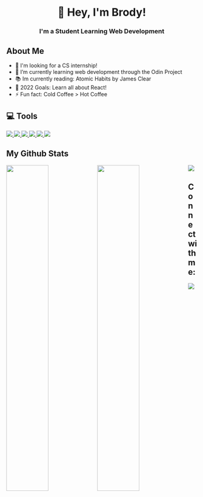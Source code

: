 <h1 align="center">👋 Hey, I'm Brody!</h1>
<h3 align="center">I'm a Student Learning Web Development</h3>

## About Me
- 🔭 I'm looking for a CS internship!
- 🌱 I’m currently learning web development through the Odin Project
- 📚 Im currently reading: Atomic Habits by James Clear
- 🥅 2022 Goals: Learn all about React!
- ⚡ Fun fact: Cold Coffee > Hot Coffee

## 💻 Tools
<p align="left"> 
    <a href="https://developer.mozilla.org/en-US/docs/Web/JavaScript" target="_blank"> <img src="https://img.icons8.com/color/48/000000/javascript.png"/> </a> 
    <a href="https://www.w3.org/html/" target="_blank"> <img src="https://img.icons8.com/color/48/000000/html-5.png"/> </a> 
    <a href="https://www.w3schools.com/css/" target="_blank"> <img src="https://img.icons8.com/color/48/000000/css3.png"/> </a> 
    <a href="https://git-scm.com/" target="_blank"> <img src="https://img.icons8.com/color/48/000000/git.png"/> </a> 
    <a href="" target="_blank"> <img src="https://img.icons8.com/color/48/000000/react-native.png"/> </a> 
    <img src="https://img.icons8.com/color/48/000000/chakra-ui.png"/>
</p>

## My Github Stats

<img align="left" width="47%" src="https://github-readme-stats.vercel.app/api?username=Brodypen&show_icons=true&theme=dracula" />
<img align="left" width="47%" src="https://github-readme-stats.vercel.app/api/top-langs/?username=Brodypen&layout=compact&theme=dracula" />
<img src="https://komarev.com/ghpvc/?username=Brodypen&color=dd6387&style=for-the-badge" />

## Connect with me:
<p align="left">
<a href = "https://www.linkedin.com/in/BrodyPen/"><img src="https://img.icons8.com/fluent/48/000000/linkedin.png"/></a>
</p>
